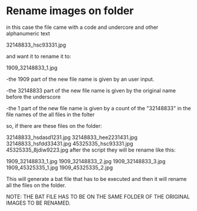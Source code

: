 # Rename images on folder

in this case the file came with a code and undercore and other alphanumeric text

32148833_hsc93331.jpg

and want it to rename it to:

1909_32148833_1.jpg

-the 1909 part of the new file name is given by an user input.

-the 32148833 part of the new file name is given by the original name before the underscore

-the 1 part of the new file name is given by a count of the "32148833" in the file names of the
 all files in the folter
 
 so, if there are these files on the folder:
 
 32148833_hsdasd1231.jpg
 32148833_hee2231431.jpg
 32148833_hsfdd33431.jpg
 45325335_hsc93331.jpg
 45325335_8jdiw9223.jpg
 after the script they will be rename like this:
 
 1909_32148833_1.jpg
 1909_32148833_2.jpg
 1909_32148833_3.jpg
 1909_45325335_1.jpg
 1909_45325335_2.jpg
 
 This will generate a bat file that has to be executed and then it will rename all the files on the folder.
 
 NOTE: THE BAT FILE HAS TO BE ON THE SAME FOLDER OF THE ORIGINAL IMAGES TO BE RENAMED.

